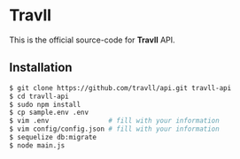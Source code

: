 # Travll

This is the official source-code for **Travll** API.

## Installation

```bash
$ git clone https://github.com/travll/api.git travll-api
$ cd travll-api
$ sudo npm install
$ cp sample.env .env
$ vim .env               # fill with your information
$ vim config/config.json # fill with your information
$ sequelize db:migrate
$ node main.js
```
